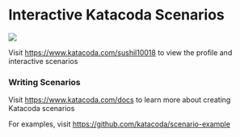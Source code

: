# Interactive Katacoda Scenarios

[![](http://shields.katacoda.com/katacoda/sushil10018/count.svg)](https://www.katacoda.com/sushil10018 "Get your profile on Katacoda.com")

Visit https://www.katacoda.com/sushil10018 to view the profile and interactive scenarios

### Writing Scenarios
Visit https://www.katacoda.com/docs to learn more about creating Katacoda scenarios

For examples, visit https://github.com/katacoda/scenario-example
